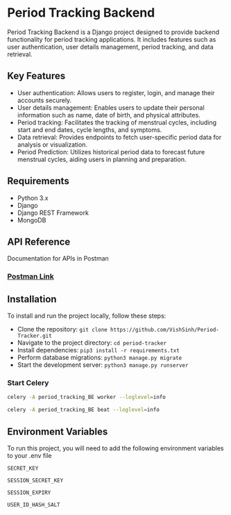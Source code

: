 # Period Tracking Backend

Period Tracking Backend is a Django project designed to provide backend functionality for period tracking applications. It includes features such as user authentication, user details management, period tracking, and data retrieval.

## Key Features

- User authentication: Allows users to register, login, and manage their accounts securely.
- User details management: Enables users to update their personal information such as name, date of birth, and physical attributes.
- Period tracking: Facilitates the tracking of menstrual cycles, including start and end dates, cycle lengths, and symptoms.
- Data retrieval: Provides endpoints to fetch user-specific period data for analysis or visualization.
- Period Prediction: Utilizes historical period data to forecast future menstrual cycles, aiding users in planning and preparation.

## Requirements

- Python 3.x
- Django
- Django REST Framework
- MongoDB


## API Reference

Documentation for APIs in Postman

### [Postman Link](https://www.postman.com/joint-operations-engineer-19861059/workspace/period-tracker/collection/29105784-5e45c883-b972-4da9-9c02-42dbe2fe774f?action=share&creator=29105784)

## Installation


To install and run the project locally, follow these steps:

- Clone the repository: `git clone https://github.com/VishSinh/Period-Tracker.git`
- Navigate to the project directory: `cd period-tracker`
- Install dependencies: `pip3 install -r requirements.txt`
- Perform database migrations: `python3 manage.py migrate`
- Start the development server: `python3 manage.py runserver`

### Start Celery

```bash
celery -A period_tracking_BE worker --loglevel=info
```

```bash
celery -A period_tracking_BE beat --loglevel=info
```

## Environment Variables

To run this project, you will need to add the following environment variables to your .env file

`SECRET_KEY`

`SESSION_SECRET_KEY`

`SESSION_EXPIRY`

`USER_ID_HASH_SALT`

